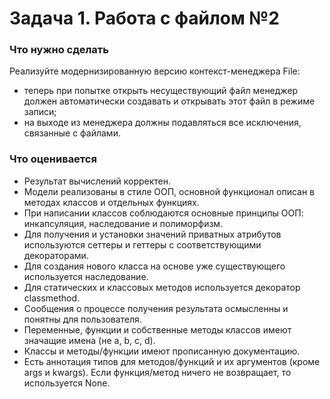 # Задача 1. Работа с файлом №2
### Что нужно сделать

Реализуйте модернизированную версию контекст-менеджера File: 

* теперь при попытке открыть несуществующий файл менеджер должен автоматически создавать и открывать этот файл в режиме записи; 
* на выходе из менеджера должны подавляться все исключения, связанные с файлами.

### Что оценивается

* Результат вычислений корректен.
* Модели реализованы в стиле ООП, основной функционал описан в методах классов и отдельных функциях.
* При написании классов соблюдаются основные принципы ООП: инкапсуляция, наследование и полиморфизм.
* Для получения и установки значений приватных атрибутов используются сеттеры и геттеры с соответствующими декораторами.
* Для создания нового класса на основе уже существующего используется наследование.
* Для статических и классовых методов используется декоратор classmethod.
* Сообщения о процессе получения результата осмысленны и понятны для пользователя.
* Переменные, функции и собственные методы классов имеют значащие имена (не a, b, c, d).
* Классы и методы/функции имеют прописанную документацию.
* Есть аннотация типов для методов/функций и их аргументов (кроме args и kwargs). Если функция/метод ничего не возвращает, то используется None.